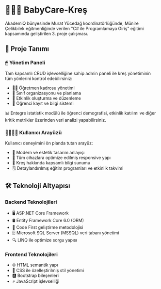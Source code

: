 # 👶🏻🎨 BabyCare-Kreş

AkademiQ bünyesinde Murat Yücedağ koordinatörlüğünde, Münire Çelikbilek eğitmenliğinde verilen "C# ile Programlamaya Giriş" eğitimi kapsamında geliştirilen 3. proje çalışması.

## 🔎 Proje Tanımı

### 🖱 Yönetim Paneli
Tam kapsamlı CRUD işlevselliğine sahip admin paneli ile kreş yönetiminin tüm yönlerini kontrol edebilirsiniz:
- 👩‍🏫 Öğretmen kadrosu yönetimi
- 🧸 Sınıf organizasyonu ve planlama
- 🎉 Etkinlik oluşturma ve düzenleme
- 👶 Öğrenci kayıt ve bilgi sistemi

📊 Entegre istatistik modülü ile öğrenci demografisi, etkinlik katılımı ve diğer kritik metrikler üzerinden veri analizi yapabilirsiniz.

### 👨‍👩‍👧‍👦 Kullanıcı Arayüzü
Kullanıcı deneyimini ön planda tutan arayüz:
- 🎀 Modern ve estetik tasarım anlayışı
- 🎯 Tüm cihazlara optimize edilmiş responsive yapı
- 🌟 Kreş hakkında kapsamlı bilgi sunumu
- 🗓️ Detaylandırılmış eğitim programları ve etkinlik takvimi

## 🛠️ Teknoloji Altyapısı

### Backend Teknolojileri
- 🖥️ ASP.NET Core Framework
- 🛢️ Entity Framework Core 6.0 (ORM)
- 🧩 Code First geliştirme metodolojisi
- 🗄️ Microsoft SQL Server (MSSQL) veri tabanı yönetimi
- 🔍 LINQ ile optimize sorgu yapısı

### Frontend Teknolojileri
- 🌐 HTML semantik yapı
- 🎨 CSS ile özelleştirilmiş stil yönetimi
- 🅱️ Bootstrap bileşenleri
- ⚡ JavaScript işlevselliği
